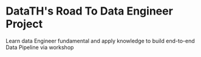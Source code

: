 # DataTH's Road To Data Engineer Project
Learn data Engineer fundamental and apply knowledge to build end-to-end Data Pipeline via workshop
